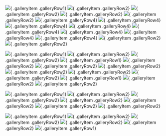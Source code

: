 <!-- Feeder Portraits -->
![](https://i.imgur.com/uhFfVkZ.jpg){ .galleryItem .galleryRow1}
![](https://i.imgur.com/NSaUOpO.jpg){ .galleryItem .galleryRow2}
![](https://i.imgur.com/5NaFeH1.jpg){ .galleryItem .galleryRow2}
![](https://i.imgur.com/fh2RTI0.jpg){ .galleryItem .galleryRow2}
![](https://i.imgur.com/2PgJ97R.jpg){ .galleryItem .galleryRow2}
![](https://i.imgur.com/ydnv37S.jpg){ .galleryItem .galleryRow4}
![](https://i.imgur.com/XyWlMFP.jpg){ .galleryItem .galleryRow4}
![](https://i.imgur.com/SmGsAL9.jpg){ .galleryItem .galleryRow4}
![](https://i.imgur.com/wlIyhjv.jpg){ .galleryItem .galleryRow4}
![](https://i.imgur.com/KeU3APY.jpg){ .galleryItem .galleryRow4}
![](https://i.imgur.com/jUbluWv.jpg){ .galleryItem .galleryRow4}
![](https://i.imgur.com/kfkEKQi.jpg){ .galleryItem .galleryRow4}
![](https://i.imgur.com/ebixZB2.jpg){ .galleryItem .galleryRow4}
![](https://i.imgur.com/oDFZkwq.jpg){ .galleryItem .galleryRow2}
![](https://i.imgur.com/ZtKRLwb.jpg){ .galleryItem .galleryRow2}
<!-- Osprey Birds in flight and Oystercatchers -->
![](https://i.imgur.com/LugXtxv.jpg){ .galleryItem .galleryRow1}
![](https://i.imgur.com/7mrbgFK.jpg){ .galleryItem .galleryRow2}
![](https://i.imgur.com/JpZIWvj.jpg){ .galleryItem .galleryRow2}
![](https://i.imgur.com/FqwYUdR.jpg){ .galleryItem .galleryRow1}
![](https://i.imgur.com/ON1OPdm.jpg){ .galleryItem .galleryRow2}
![](https://i.imgur.com/jiDR109.jpg){ .galleryItem .galleryRow2}
![](https://i.imgur.com/dpa08ns.jpg){ .galleryItem .galleryRow2}
![](https://i.imgur.com/PWhwOaB.jpg){ .galleryItem .galleryRow2}
![](https://i.imgur.com/MaiHSjs.jpg){ .galleryItem .galleryRow2}
![](https://i.imgur.com/8pRk7Or.jpg){ .galleryItem .galleryRow2}
![](https://i.imgur.com/Gx4zhhY.jpg){ .galleryItem .galleryRow1}
![](https://i.imgur.com/SNMy3Ty.jpg){ .galleryItem .galleryRow2}
![](https://i.imgur.com/BbKXtiK.jpg){ .galleryItem .galleryRow2}
<!-- Green Heron and Esposito Bird Portraits -->
![](https://i.imgur.com/kz7qX53.jpg){ .galleryItem .galleryRow1}
![](https://i.imgur.com/zFVXb0d.jpg){ .galleryItem .galleryRow2}
![](https://i.imgur.com/RGOafnc.jpg){ .galleryItem .galleryRow2}
![](https://i.imgur.com/zJ1Cn86.jpg){ .galleryItem .galleryRow2}
![](https://i.imgur.com/ImBJVDy.jpg){ .galleryItem .galleryRow2}
![](https://i.imgur.com/TXKcuSd.jpg){ .galleryItem .galleryRow2}
![](https://i.imgur.com/StN2sA8.jpg){ .galleryItem .galleryRow2}
<!-- Chippy and Swamp Portraits -->
![](https://i.imgur.com/QJjW9OT.jpg){ .galleryItem .galleryRow1}
![](https://i.imgur.com/ru708JB.jpg){ .galleryItem .galleryRow2}
![](https://i.imgur.com/mk07uZz.jpg){ .galleryItem .galleryRow2}
![](https://i.imgur.com/I3BQurx.jpg){ .galleryItem .galleryRow2}
![](https://i.imgur.com/ImBJVDy.jpg){ .galleryItem .galleryRow2}
![](https://i.imgur.com/ffg55t1.jpg){ .galleryItem .galleryRow1}